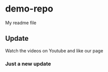 # demo-repo

My readme file

## Update

Watch the videos on Youtube and like our page

### Just a new update